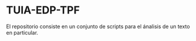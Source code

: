 # TUIA-EDP-TPF

El repositorio consiste en un conjunto de scripts para el ánalisis de un texto en particular.
